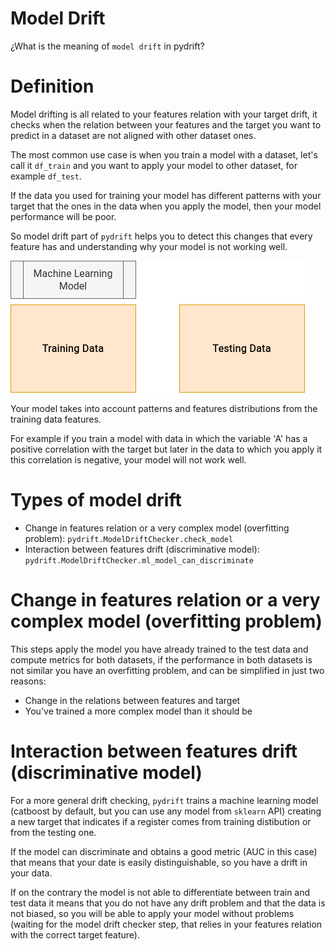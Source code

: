 # Model Drift

¿What is the meaning of `model drift` in pydrift?

# Definition

Model drifting is all related to your features relation with your target drift, it checks when the relation between your features and the target you want to predict in a dataset are not aligned with other dataset ones.

The most common use case is when you train a model with a dataset, let's call it `df_train` and you want to apply your model to other dataset, for example `df_test`.

If the data you used for training your model has different patterns with your target that the ones in the data when you apply the model, then your model performance will be poor.

So model drift part of `pydrift` helps you to detect this changes that every feature has and understanding why your model is not working well.

![General Use Case](../images/general_use_case.png)

Your model takes into account patterns and features distributions from the training data features.

For example if you train a model with data in which the variable 'A' has a positive correlation with the target but later in the data to which you apply it this correlation is negative, your model will not work well.

# Types of model drift

- Change in features relation or a very complex model (overfitting problem): `pydrift.ModelDriftChecker.check_model`
- Interaction between features drift (discriminative model): `pydrift.ModelDriftChecker.ml_model_can_discriminate`

# Change in features relation or a very complex model (overfitting problem)

This steps apply the model you have already trained to the test data and compute metrics for both datasets, if the performance in both datasets is not similar you have an overfitting problem, and can be simplified in just two reasons:

- Change in the relations between features and target
- You've trained a more complex model than it should be

# Interaction between features drift (discriminative model)

For a more general drift checking, `pydrift` trains a machine learning model (catboost by default, but you can use any model from `sklearn` API) creating a new target that indicates if a register comes from training distibution or from the testing one.

If the model can discriminate and obtains a good metric (AUC in this case) that means that your date is easily distinguishable, so you have a drift in your data.

If on the contrary the model is not able to differentiate between train and test data it means that you do not have any drift problem and that the data is not biased, so you will be able to apply your model without problems (waiting for the model drift checker step, that relies in your features relation with the correct target feature).
